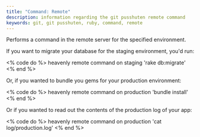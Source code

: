 ```yaml
---
title: "Command: Remote"
description: information regarding the git pusshuten remote command
keywords: git, git pusshuten, ruby, command, remote
---
```


Performs a command in the remote server for the specified environment.

If you want to migrate your database for the staging environment, you'd run:

<% code do %>
heavenly remote command on staging 'rake db:migrate'
<% end %>

Or, if you wanted to bundle you gems for your production environment:

<% code do %>
heavenly remote command on production 'bundle install'
<% end %>

Or if you wanted to read out the contents of the production log of your app:

<% code do %>
heavenly remote command on production 'cat log/production.log'
<% end %>